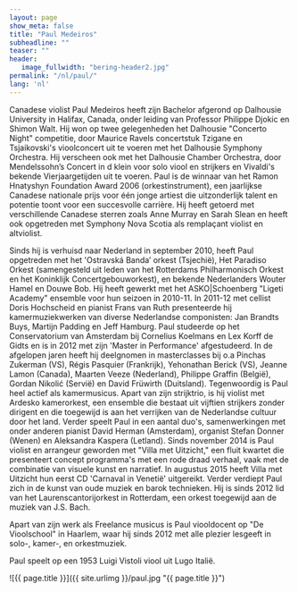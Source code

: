 ```yaml
---
layout: page
show_meta: false
title: "Paul Medeiros"
subheadline: ""
teaser: ""
header:
   image_fullwidth: "bering-header2.jpg"
permalink: "/nl/paul/"
lang: 'nl'
---
```


Canadese violist Paul Medeiros heeft zijn Bachelor afgerond op Dalhousie University in Halifax, Canada, onder leiding van Professor Philippe Djokic en Shimon Walt. Hij won op twee gelegenheden het Dalhousie "Concerto Night" competitie, door Maurice Ravels concertstuk Tzigane en Tsjaikovski's vioolconcert uit te voeren met het Dalhousie Symphony Orchestra. Hij verscheen ook met het Dalhousie Chamber Orchestra, door Mendelssohn’s Concert in d klein voor solo viool en strijkers en Vivaldi's bekende Vierjaargetijden uit te voeren. Paul is de winnaar van het Ramon Hnatyshyn Foundation Award 2006 (orkestinstrument), een jaarlijkse Canadese nationale prijs voor één jonge artiest die uitzonderlijk talent en potentie toont voor een succesvolle carrière. Hij heeft getoerd met verschillende Canadese sterren zoals Anne Murray en Sarah Slean en heeft ook opgetreden met Symphony Nova Scotia als remplaçant violist en altviolist. 

Sinds hij is verhuisd naar Nederland in september 2010, heeft Paul opgetreden met het 'Ostravská Banda’ orkest (Tsjechië), Het Paradiso Orkest (samengesteld uit leden van het Rotterdams Philharmonisch Orkest en het Koninklijk Concertgebouworkest), en bekende Nederlanders Wouter Hamel en Douwe Bob. Hij heeft gewerkt met het ASKO\|Schoenberg "Ligeti Academy" ensemble voor hun seizoen in 2010-11. In 2011-12 met cellist Doris Hochscheid en pianist Frans van Ruth presenteerde hij kamermuziekwerken van diverse Nederlandse componisten: Jan Brandts Buys, Martijn Padding en Jeff Hamburg. Paul studeerde op het Conservatorium van Amsterdam bij Cornelius Koelmans en Lex Korff de Gidts en is in 2012 met zijn 'Master in Performance' afgestudeerd. In de afgelopen jaren heeft hij deelgnomen in masterclasses bij o.a Pinchas Zukerman (VS), Régis Pasquier (Frankrijk), Yehonathan Berick (VS), Jeanne Lamon (Canada), Maarten Veeze (Nederland), Philippe Graffin (België), Gordan Nikolić (Servië) en David Früwirth (Duitsland). Tegenwoordig is Paul heel actief als kamermusicus. Apart van zijn strijktrio, is hij violist met Ardesko kamerorkest, een ensemble die bestaat uit vijftien strijkers zonder dirigent en die toegewijd is aan het verrijken van de Nederlandse cultuur door het land. Verder speelt Paul in een aantal duo's, samenwerkingen met onder anderen pianist David Herman (Amsterdam), organist Stefan Donner (Wenen) en Aleksandra Kaspera (Letland). Sinds november 2014 is Paul violist en arrangeur geworden met "Villa met Uitzicht," een fluit kwartet die presenteert concept programma's met een rode draad verhaal, vaak met de combinatie van visuele kunst en narratief. In augustus 2015 heeft Villa met Uitzicht hun eerst CD 'Carnaval in Venetië' uitgereikt. Verder verdiept Paul zich in de kunst van oude muziek en barok technieken. Hij is sinds 2012 lid van het Laurenscantorijorkest in Rotterdam, een orkest toegewijd aan de muziek van J.S. Bach. 

Apart van zijn werk als Freelance musicus is Paul viooldocent op "De Vioolschool" in Haarlem, waar hij sinds 2012 met alle plezier lesgeeft in solo-, kamer-, en orkestmuziek.

Paul speelt op een 1953 Luigi Vistoli viool uit Lugo Italië. 


![{{ page.title }}]({{ site.urlimg }}/paul.jpg "{{ page.title }}")
